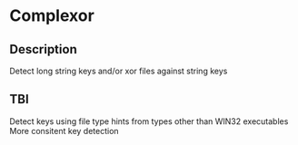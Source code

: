 # Complexor

## Description

Detect long string keys and/or xor files against string keys

## TBI

Detect keys using file type hints from types other than WIN32 executables
More consitent key detection

